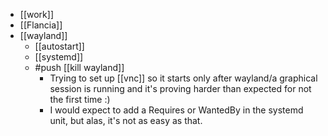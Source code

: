 - [[work]]
- [[Flancia]]
- [[wayland]]
  - [[autostart]]
  - [[systemd]]
  - #push [[kill wayland]]
    - Trying to set up [[vnc]] so it starts only after wayland/a graphical session is running and it's proving harder than expected for not the first time :)
    - I would expect to add a Requires or WantedBy in the systemd unit, but alas, it's not as easy as that. 
